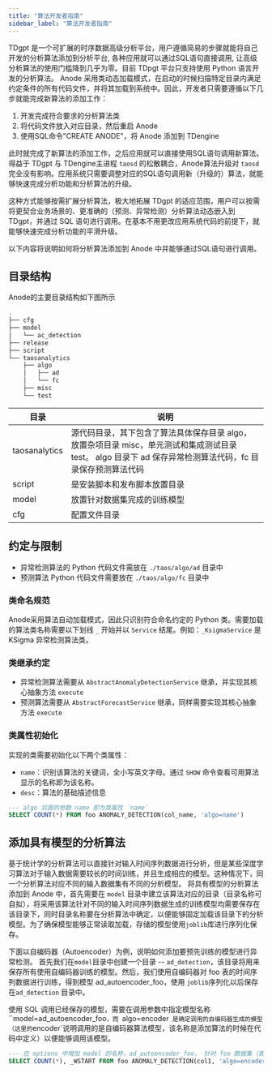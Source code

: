 ```yaml
---
title: "算法开发者指南"
sidebar_label: "算法开发者指南"
---
```

TDgpt 是一个可扩展的时序数据高级分析平台，用户遵循简易的步骤就能将自己开发的分析算法添加到分析平台, 各种应用就可以通过SQL语句直接调用, 让高级分析算法的使用门槛降到几乎为零。目前 TDpgt 平台只支持使用 Python 语言开发的分析算法。
Anode 采用类动态加载模式，在启动的时候扫描特定目录内满足约定条件的所有代码文件，并将其加载到系统中。因此，开发者只需要遵循以下几步就能完成新算法的添加工作：
1. 开发完成符合要求的分析算法类
2. 将代码文件放入对应目录，然后重启 Anode
3. 使用SQL命令"CREATE ANODE"，将 Anode 添加到 TDengine
   
此时就完成了新算法的添加工作，之后应用就可以直接使用SQL语句调用新算法。得益于 TDgpt 与 TDengine主进程 `taosd` 的松散耦合，Anode算法升级对 `taosd` 完全没有影响。应用系统只需要调整对应的SQL语句调用新（升级的）算法，就能够快速完成分析功能和分析算法的升级。

这种方式能够按需扩展分析算法，极大地拓展 TDgpt 的适应范围，用户可以按需将更契合业务场景的、更准确的（预测、异常检测）分析算法动态嵌入到 TDgpt，并通过 SQL 语句进行调用。在基本不用更改应用系统代码的前提下，就能够快速完成分析功能的平滑升级。

以下内容将说明如何将分析算法添加到 Anode 中并能够通过SQL语句进行调用。

## 目录结构
Anode的主要目录结构如下图所示

```bash
.
├── cfg
├── model
│   └── ac_detection
├── release
├── script
└── taosanalytics
    ├── algo
    │   ├── ad
    │   └── fc
    ├── misc
    └── test

```

|目录|说明|
|---|---|
|taosanalytics| 源代码目录，其下包含了算法具体保存目录 algo，放置杂项目录 misc，单元测试和集成测试目录 test。 algo 目录下 ad 保存异常检测算法代码，fc 目录保存预测算法代码|
|script|是安装脚本和发布脚本放置目录|
|model|放置针对数据集完成的训练模型|
|cfg|配置文件目录|

## 约定与限制

- 异常检测算法的 Python 代码文件需放在 `./taos/algo/ad` 目录中
- 预测算法 Python 代码文件需要放在 `./taos/algo/fc` 目录中


### 类命名规范

Anode采用算法自动加载模式，因此只识别符合命名约定的 Python 类。需要加载的算法类名称需要以下划线 `_` 开始并以 `Service` 结尾。例如：`_KsigmaService` 是  KSigma 异常检测算法类。

### 类继承约定

- 异常检测算法需要从 `AbstractAnomalyDetectionService` 继承，并实现其核心抽象方法 `execute`
- 预测算法需要从 `AbstractForecastService` 继承，同样需要实现其核心抽象方法 `execute`

### 类属性初始化
实现的类需要初始化以下两个类属性：

- `name`：识别该算法的关键词，全小写英文字母。通过 `SHOW` 命令查看可用算法显示的名称即为该名称。
- `desc`：算法的基础描述信息

```SQL
--- algo 后面的参数 name 即为类属性 `name`
SELECT COUNT(*) FROM foo ANOMALY_DETECTION(col_name, 'algo=name')
```

## 添加具有模型的分析算法

基于统计学的分析算法可以直接针对输入时间序列数据进行分析，但是某些深度学习算法对于输入数据需要较长的时间训练，并且生成相应的模型。这种情况下，同一个分析算法对应不同的输入数据集有不同的分析模型。
将具有模型的分析算法添加到 Anode 中，首先需要在 `model` 目录中建立该算法对应的目录（目录名称可自拟），将采用该算法针对不同的输入时间序列数据生成的训练模型均需要保存在该目录下，同时目录名称要在分析算法中确定，以便能够固定加载该目录下的分析模型。为了确保模型能够正常读取加载，存储的模型使用`joblib`库进行序列化保存。

下面以自编码器（Autoencoder）为例，说明如何添加要预先训练的模型进行异常检测。
首先我们在`model`目录中创建一个目录 -- `ad_detection`，该目录将用来保存所有使用自编码器训练的模型。然后，我们使用自编码器对 foo 表的时间序列数据进行训练，得到模型 ad_autoencoder_foo，使用 `joblib`序列化以后保存在`ad_detection` 目录中。

使用 SQL 调用已经保存的模型，需要在调用参数中指定模型名称``model=ad_autoencoder_foo`，而 `algo=encoder` 是确定调用的自编码器生成的模型（这里的`encoder`说明调用的是自编码器算法模型，该名称是添加算法的时候在代码中定义）以便能够调用该模型。

```SQL
--- 在 options 中增加 model 的名称，ad_autoencoder_foo， 针对 foo 数据集（表）训练的采用自编码器的异常检测模型进行异常检测
SELECT COUNT(*), _WSTART FROM foo ANOMALY_DETECTION(col1, 'algo=encoder, model=ad_autoencoder_foo');
```
